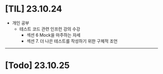 # [TIL] 23.10.24

* 개인 공부
  * 테스트 코드 관련 인프런 강의 수강
    * 섹션 6 Mock을 마주하는 자세
    * 섹션 7. 더 나은 테스트를 작성하기 위한 구체적 조언
---

# [Todo] 23.10.25
